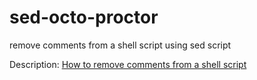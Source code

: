 sed-octo-proctor
================

remove comments from a shell script using sed script

Description: [How to remove comments from a shell script](http://blog.sleeplessbeastie.eu/2012/11/07/how-to-remove-comments-from-a-shell-script/)
